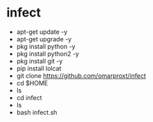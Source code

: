 # infect
- apt-get update -y
- apt-get upgrade -y
- pkg install python -y
- pkg install python2 -y
- pkg install git -y
- pip install lolcat
- git clone https://github.com/omarproxt/infect
- cd $HOME
- ls
- cd infect
- ls
- bash infect.sh
